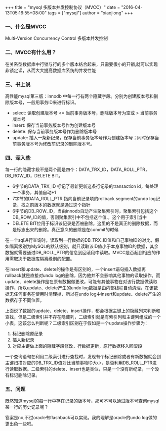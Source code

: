 +++
title = "mysql 多版本并发控制协议（MVCC）"
date = "2016-04-13T05:16:55+08:00"
tags = ["mysql"]
author = "xiaojiong"
+++

### 一、什么是MVCC
Multi-Version Concurrency Control 多版本并发控制

### 二、MVCC有什么用？
在关系型数据库中行锁与行的多个版本结合起来，只需要很小的开销,就可以实现非锁定读，从而大大提高数据库系统的并发性能

### 三、书上说
高性能mysql第三版：innodb 中每一行有两个隐藏字段。分别为创建版本号和删除版本号，一般用事务ID来进行标识。

* select: 读取创建版本号 <= 当前事务版本号，删除版本号为空或 > 当前事务版本号
* insert: 保存当前事务版本号作为创建版本号
* delete: 保存当前事务版本号作为删除版本号
* update: 插入一条新纪录，保存当前事务版本号作为创建版本号；同时保存当前事务版本号为修改前记录的删除版本号。

### 四、深入些
每一行的隐藏字段不是两个而是四个：DATA_TRX_ID，DATA_ROLL_PTR，DB_ROW_ID，DELETE BIT。

* 6字节的DATA_TRX_ID 标记了最新更新这条行记录的transaction id，每处理一个事务，其值自动+1
* 7字节的DATA_ROLL_PTR 指向当前记录项的rollback segment的undo log记录，找之前版本的数据就是通过这个指针
* 6字节的DB_ROW_ID，当由innodb自动产生聚集索引时，聚集索引包括这个DB_ROW_ID的值，否则聚集索引中不包括这个值.，这个用于索引当中
* DELETE BIT位用于标识该记录是否被删除，这里的不是真正的删除数据，而是标志出来的删除。真正意义的删除是在commit的时候

在一个sql进行查询时，读取到一行数据的DB_TRX_ID值和自己事物ID的对比，假如隔离级别为MySQL的默认级别，就只读取该ID值小于本身事物ID的数据，其余数据就需要通过DB_ROLL_PTR的信息到回滚段中读取。MVCC是否起到相应的作用需取决于数据库隔离级别的配置。

在insert和update、delete的操作是有区别的，一个insert语句插入数据再rollback就是直接对undo log的删除，因为他并不会影响其他事物的读取操作，而update、delete操作是在原有数据做更改，可能有其他事物在对该行数据做读取操作，所以update、delete产生的undo log数据是由内部线程自动清理，在该数据无任何事务在使用时清理掉，所以在undo log中insert和update、delete产生的数据存于不同位置。

上面说了数据的update、delete、insert操作，都会根据主键上的隐藏列来判断和查找，但是二级索引并不存在隐藏列，二级索引就是有索引列和主键列组成的一个小表，这该怎么判断呢？二级索引区别在于假如是一个update操作步骤为：

1. 标记删除原纪录
2. 插入新纪录
3. 对应主键做上面的隐藏字段修改，行数据更新，原行数据移入回滚段

一个查询语句在利用二级索引进行查找时，发现有个标记删除或者有新数据就会到主键扫描对应的DB_TRX_ID值对比当前事物ID大小，是否利用DB_ROLL_PTR进行读取数据。二级索引的delete、insert也是类似，只是一个没有新纪录，一个没有标记删除记录。

### 五、问题

既然知道mysql的每一行中存在记录的版本号，那可不可以通过版本号查询mysql某一行的历史记录呢？

答案是no,不过oracle有flashback可以实现。我的理解是oracle的undo log做的更出色一些吧。
